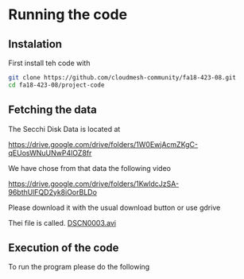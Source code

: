 # Running the code

## Instalation

First install teh code with

```bash
git clone https://github.com/cloudmesh-community/fa18-423-08.git
cd fa18-423-08/project-code
```

## Fetching the data

The Secchi Disk Data is located at 

https://drive.google.com/drive/folders/1W0EwjAcmZKgC-qEUosWNuUNwP4lOZ8fr

We have chose from that data the following video

https://drive.google.com/drive/folders/1KwldcJzSA-96bthUlFQD2yk8iOorBLDo

Please download it with the usual download button or use gdrive

Thei file is called. [DSCN0003.avi](https://drive.google.com/drive/folders/1KwldcJzSA-96bthUlFQD2yk8iOorBLDo) 

## Execution of the code


To run the program please do the following


